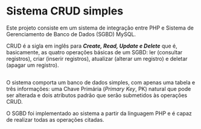 # Sistema CRUD simples 

Este projeto consiste em um sistema de integração entre PHP e Sistema de Gerenciamento de Banco de Dados (SGBD) MySQL.

CRUD é a sigla em inglês para ***Create, Read, Update e Delete*** que é, basicamente, as quatro operações básicas de um SGBD: ler (consultar registros), criar (inserir registros), atualizar (alterar um registro) e deletar (apagar um registro).

##

O sistema comporta um banco de dados simples, com apenas uma tabela e três informações: uma Chave Primária (*Primary Key*, PK) natural que pode ser alterada e dois atributos padrão que serão submetidos às operações CRUD.

O SGBD foi implementado ao sistema a partir da linguagem PHP e é capaz de realizar todas as operações citadas.
